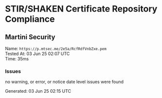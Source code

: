 # STIR/SHAKEN Certificate Repository Compliance

## Martini Security

Name: `https://p.mtsec.me/2e5a/RcfRdfVnbZxe.pem`\
Tested At: 03 Jun 25 02:07 UTC\
Time: 35ms

### Issues

no warning, or error, or notice date level issues were found

Generated: 03 Jun 25 02:15 UTC
